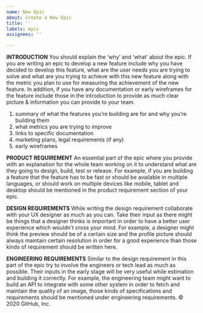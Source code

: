 ```yaml
---
name: New Epic
about: Create a New Epic
title: ''
labels: epic
assignees: ''

---
```


**INTRODUCTION**
You should explain the ‘why’ and ‘what’ about the epic.
If you are writing an epic to develop a new feature include why you have decided to develop this feature, what are the user needs you are trying to solve and what are you trying to achieve with this new feature along with the metric you plan to use for measuring the achievement of the new feature. In addition, if you have any documentation or early wireframes for the feature include those in the introduction to provide as much clear picture & information you can provide to your team. 
1. summary of what the features you’re building are for and why you’re building them
2. what metrics you are trying to improve
3. links to specific documentation
4. marketing plans, legal requirements (if any)
5. early wireframes

**PRODUCT REQUIREMENT**
An essential part of the epic where you provide with an explanation for the whole team working on it to understand what are they going to design, build, test or release. For example, if you are building a feature that the feature has to be fast or should be available in multiple languages, or should work on multiple devices like mobile, tablet and desktop should be mentioned in the product requirement section of your epic.

**DESIGN REQUIREMENTS**
While writing the design requirement collaborate with your UX designer as much as you can. Take their input as there might be things that a designer thinks is important in order to have a better user experience which wouldn't cross your mind. For example, a designer might think the preview should be of a certain size and the profile picture should always maintain certain resolution in order for a good experience than those kinds of requirement should be written here.

**ENGINEERING REQUIREMENTS**
Similar to the design requirement in this part of the epic try to involve the engineers or tech lead as much as possible. Their inputs in the early stage will be very useful while estimation and building it correctly. For example, the engineering team might want to build an API to integrate with some other system in order to fetch and maintain the quality of an image, those kinds of specifications and requirements should be mentioned under engineering requirements.
© 2020 GitHub, Inc.
